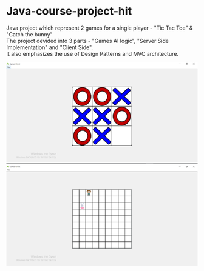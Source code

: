 # Java-course-project-hit
Java project which represent 2 games for a single player - "Tic Tac Toe" & "Catch the bunny" <br>
The project devided into 3 parts - "Games AI logic", "Server Side Implementation" and "Client Side". <br>
It also emphasizes the use of Design Patterns and MVC architecture.<br>

<img src="screenshots/1.PNG"/>
<br>
<img src="screenshots/2.PNG"/>
